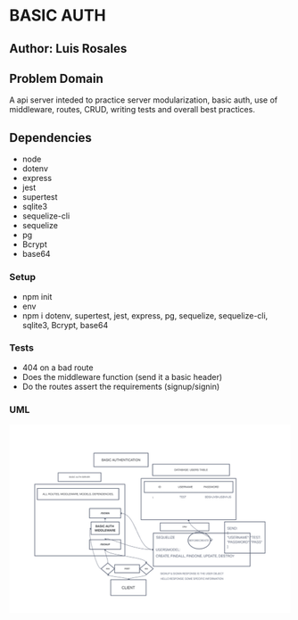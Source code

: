 # BASIC AUTH

## Author: Luis Rosales

## Problem Domain

A api server inteded to practice server modularization, basic auth, use of middleware, routes, CRUD, writing tests and overall best practices.

## Dependencies

* node
* dotenv
* express
* jest
* supertest
* sqlite3
* sequelize-cli
* sequelize
* pg
* Bcrypt
* base64

### Setup

* npm init
* env
* npm i dotenv, supertest, jest, express, pg, sequelize, sequelize-cli, sqlite3, Bcrypt, base64

### Tests

* 404 on a bad route
* Does the middleware function (send it a basic header)
* Do the routes assert the requirements (signup/signin)

### UML

![Lab 4 UML](./img/basic-auth-uml.png)
